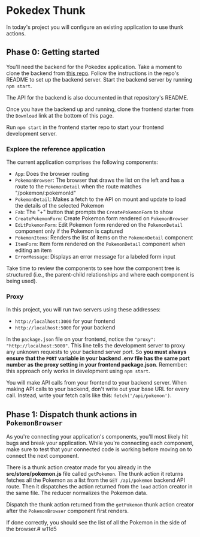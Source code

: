 
# Pokedex Thunk

In today's project you will configure an existing application to use thunk
actions.

## Phase 0: Getting started

You'll need the backend for the Pokedex application. Take a moment to clone the
backend from [this repo]. Follow the instructions in the repo's README
to set up the backend server. Start the backend server by running `npm start`.

The API for the backend is also documented in that repository's README.

Once you have the backend up and running, clone the frontend starter from the
`Download` link at the bottom of this page.

Run `npm start` in the frontend starter repo to start your frontend development
server.

[this repo]: https://github.com/appacademy/practice-for-sprint-15-pokedex-express-backend

### Explore the reference application

The current application comprises the following components:

* `App`: Does the browser routing
* `PokemonBrowser`: The browser that draws the list on the left and has a route
  to the `PokemonDetail` when the route matches "/pokemon/:pokemonId"
* `PokemonDetail`: Makes a fetch to the API on mount and update to load the
  details of the selected Pokemon
* `Fab`: The "+" button that prompts the `CreatePokemonForm` to show
* `CreatePokemonForm`: Create Pokemon form rendered on `PokemonBrowser`
* `EditPokemonForm`: Edit Pokemon form rendered on the `PokemonDetail` component
  only if the Pokemon is captured
* `PokemonItems`: Renders the list of items on the `PokemonDetail` component
* `ItemForm`: Item form rendered on the `PokemonDetail` component when
  editing an item
* `ErrorMessage`: Displays an error message for a labeled form input

Take time to review the components to see how the component tree is structured
(i.e., the parent-child relationships and where each component is being used).

### Proxy

In this project, you will run two servers using these addresses:

* `http://localhost:3000` for your frontend
* `http://localhost:5000` for your backend

In the `package.json` file on your frontend, notice the
`"proxy": "http://localhost:5000"`. This line tells the development server to
proxy any unknown requests to your backend server port. So **you must always
ensure that the `PORT` variable in your backend __.env__ file has the same
port number as the proxy setting in your frontend __package.json__**. Remember:
this approach only works in development using `npm start`.

You will make API calls from your frontend to your backend server. When making
API calls to your backend, don't write out your base URL for every call.
Instead, write your fetch calls like this: `fetch('/api/pokemon')`.

## Phase 1: Dispatch thunk actions in `PokemonBrowser`

As you're connecting your application's components, you'll most likely hit bugs
and break your application. While you're connecting each component, make sure
to test that your connected code is working before moving on to connect the
next component.

There is a thunk action creator made for you already in the
__src/store/pokemon.js__ file called `getPokemon`. The thunk action it returns
fetches all the Pokemon as a list from the `GET /api/pokemon` backend API route.
Then it dispatches the action returned from the `load` action creator in the
same file. The reducer normalizes the Pokemon data.

Dispatch the thunk action returned from the `getPokemon` thunk action creator
after the `PokemonBrowser` component first renders.

If done correctly, you should see the list of all the Pokemon in the side of the
browser.# w11d5
